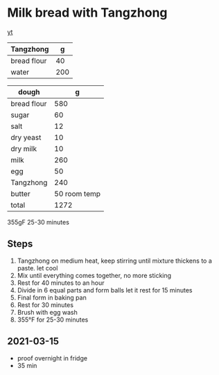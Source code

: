 # Milk bread with Tangzhong

[yt](https://www.youtube.com/watch?v=tc3coiL36Cg&t=272s)

Tangzhong | g
--- | ---
bread flour | 40
water | 200


dough | g
--- | ---
bread flour | 580
sugar | 60
salt | 12
dry yeast | 10
dry milk | 10
milk | 260
egg | 50
Tangzhong | 240
butter | 50 room temp
total | 1272

355gF 25-30 minutes

## Steps
1. Tangzhong on medium heat, keep stirring until mixture thickens to a paste. let cool
2. Mix until everything comes together, no more sticking
3. Rest for 40 minutes to an hour
4. Divide in 6 equal parts and form balls let it rest for 15 minutes
5. Final form in baking pan
6. Rest for 30 minutes
7. Brush with egg wash
8. 355°F for 25-30 minutes

## 2021-03-15
- proof overnight in fridge
- 35 min

